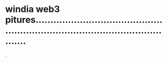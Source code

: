 # windia web3 pitures.......................................................................................................
.
